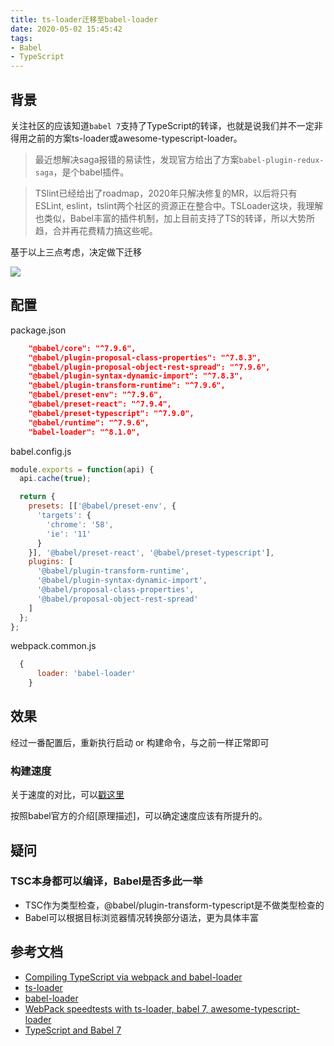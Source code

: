 ```yaml
---
title: ts-loader迁移至babel-loader
date: 2020-05-02 15:45:42
tags:
- Babel
- TypeScript
---
```

## 背景
>
关注社区的应该知道`babel 7`支持了TypeScript的转译，也就是说我们并不一定非得用之前的方案ts-loader或awesome-typescript-loader。

> 最近想解决saga报错的易读性，发现官方给出了方案`babel-plugin-redux-saga`，是个babel插件。

> TSlint已经给出了roadmap，2020年只解决修复的MR，以后将只有ESLint, eslint，tslint两个社区的资源正在整合中。TSLoader这块，我理解也类似，Babel丰富的插件机制，加上目前支持了TS的转译，所以大势所趋，合并再花费精力搞这些呢。

基于以上三点考虑，决定做下迁移


![](http://static.1991421.cn/2020/2020-05-02-153934.jpeg)


## 配置

package.json

```json
    "@babel/core": "^7.9.6",
    "@babel/plugin-proposal-class-properties": "^7.8.3",
    "@babel/plugin-proposal-object-rest-spread": "^7.9.6",
    "@babel/plugin-syntax-dynamic-import": "^7.8.3",
    "@babel/plugin-transform-runtime": "^7.9.6",
    "@babel/preset-env": "^7.9.6",
    "@babel/preset-react": "^7.9.4",
    "@babel/preset-typescript": "^7.9.0",
    "@babel/runtime": "^7.9.6",
    "babel-loader": "^8.1.0",

```

babel.config.js

```js
module.exports = function(api) {
  api.cache(true);

  return {
    presets: [['@babel/preset-env', {
      'targets': {
        'chrome': '58',
        'ie': '11'
      }
    }], '@babel/preset-react', '@babel/preset-typescript'],
    plugins: [
      '@babel/plugin-transform-runtime',
      '@babel/plugin-syntax-dynamic-import',
      '@babel/proposal-class-properties',
      '@babel/proposal-object-rest-spread'
    ]
  };
};

```


webpack.common.js

```js
  {
      loader: 'babel-loader'
    }
```

## 效果

经过一番配置后，重新执行启动 or 构建命令，与之前一样正常即可


### 构建速度

关于速度的对比，可以[戳这里](https://www.reddit.com/r/typescript/comments/bmz5m7/webpack_speedtests_with_tsloader_babel_7/)

按照babel官方的介绍[原理描述]，可以确定速度应该有所提升的。

## 疑问

### TSC本身都可以编译，Babel是否多此一举

- TSC作为类型检查，@babel/plugin-transform-typescript是不做类型检查的
- Babel可以根据目标浏览器情况转换部分语法，更为具体丰富



## 参考文档

* [Compiling TypeScript via webpack and babel-loader](https://2ality.com/2019/10/babel-loader-typescript.html)
* [ts-loader](https://github.com/TypeStrong/ts-loader)
* [babel-loader](https://github.com/babel/babel-loader)
* [WebPack speedtests with ts-loader, babel 7, awesome-typescript-loader](https://www.reddit.com/r/typescript/comments/bmz5m7/webpack_speedtests_with_tsloader_babel_7/)
* [TypeScript and Babel 7](https://devblogs.microsoft.com/typescript/typescript-and-babel-7/)
